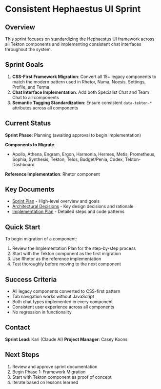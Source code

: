 # Consistent Hephaestus UI Sprint

## Overview

This sprint focuses on standardizing the Hephaestus UI framework across all Tekton components and implementing consistent chat interfaces throughout the system.

## Sprint Goals

1. **CSS-First Framework Migration**: Convert all 15+ legacy components to match the modern pattern used in Rhetor, Numa, Noesis, Settings, Profile, and Terma
2. **Chat Interface Implementation**: Add both Specialist Chat and Team Chat to all components
3. **Semantic Tagging Standardization**: Ensure consistent `data-tekton-*` attributes across all components

## Current Status

**Sprint Phase**: Planning (awaiting approval to begin implementation)

**Components to Migrate**: 
- Apollo, Athena, Engram, Ergon, Harmonia, Hermes, Metis, Prometheus, Sophia, Synthesis, Tekton, Telos, Budget/Penia, Codex, Tekton-Dashboard

**Reference Implementation**: Rhetor component

## Key Documents

- [Sprint Plan](./SprintPlan.md) - High-level overview and goals
- [Architectural Decisions](./ArchitecturalDecisions.md) - Key design decisions and rationale
- [Implementation Plan](./ImplementationPlan.md) - Detailed steps and code patterns

## Quick Start

To begin migration of a component:

1. Review the Implementation Plan for the step-by-step process
2. Start with the Tekton component as the first migration
3. Use Rhetor as the reference implementation
4. Test thoroughly before moving to the next component

## Success Criteria

- All legacy components converted to CSS-first pattern
- Tab navigation works without JavaScript
- Both chat types implemented in every component
- Consistent user experience across all components
- No regression in functionality

## Contact

**Sprint Lead**: Kari (Claude AI)
**Project Manager**: Casey Koons

## Next Steps

1. Review and approve sprint documentation
2. Begin Phase 1: Framework Migration
3. Start with Tekton component as proof of concept
4. Iterate based on lessons learned